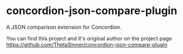 # concordion-json-compare-plugin
A JSON comparison extension for Concordion.

You can find this project and it's original author on the project page https://github.com/ThetaSinner/concordion-json-compare-plugin
